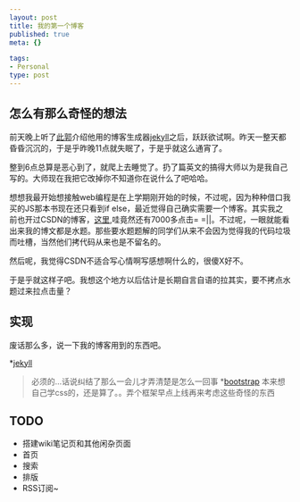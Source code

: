 ```yaml
--- 
layout: post
title: 我的第一个博客
published: true
meta: {}

tags: 
- Personal
type: post
---
```


## 怎么有那么奇怪的想法 ##

前天晚上听了[此郭](http://guoang.github.com)介绍他用的博客生成器[jekyll](https://github.com/mojombo/jekyll)之后，跃跃欲试啊。昨天一整天都昏昏沉沉的，于是乎昨晚11点就失眠了，于是乎就这么通宵了。

整到6点总算是恶心到了，就爬上去睡觉了。扔了篇英文的搞得大师以为是我自己写的。大师现在我把它改掉你不知道你在说什么了吧哈哈。

想想我最开始想接触web编程是在上学期刚开始的时候，不过呢，因为种种借口我买的JS那本书现在还只看到if else，最近觉得自己确实需要一个博客。其实我之前也开过CSDN的博客，[这里](http://blog.csdn.net/rptotal),哇竟然还有7000多点击= =||。不过呢，一眼就能看出来我的博文都是水题。那些要水题题解的同学们从来不会因为觉得我的代码垃圾而吐槽，当然他们拷代码从来也是不留名的。

然后呢，我觉得CSDN不适合写心情啊写感想啊什么的，很傻X好不。

于是乎就这样子吧。我想这个地方以后估计是长期自言自语的拉其实，要不拷点水题过来拉点击量？

## 实现 ##

废话那么多，说一下我的博客用到的东西吧。

*[jekyll](https://github.com/mojombo/jekyll)
 > 必须的...话说纠结了那么一会儿才弄清楚是怎么一回事
*[bootstrap](http://twitter.github.com/bootstrap/)
 > 本来想自己学css的，还是算了。。弄个框架早点上线再来考虑这些奇怪的东西

## TODO ##

* 搭建wiki笔记页和其他闲杂页面
* 首页
* 搜索
* 排版
* RSS订阅~
